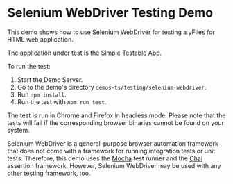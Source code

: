 <!--
 //////////////////////////////////////////////////////////////////////////////
 // @license
 // This file is part of yFiles for HTML 2.6.0.2.
 // Use is subject to license terms.
 //
 // Copyright (c) 2000-2023 by yWorks GmbH, Vor dem Kreuzberg 28,
 // 72070 Tuebingen, Germany. All rights reserved.
 //
 //////////////////////////////////////////////////////////////////////////////
-->
# Selenium WebDriver Testing Demo

This demo shows how to use [Selenium WebDriver](https://www.selenium.dev/documentation/webdriver/) for testing a yFiles for HTML web application.

The application under test is the [Simple Testable App](../application-under-test/index.html).

To run the test:

1.  Start the Demo Server.
2.  Go to the demo's directory `demos-ts/testing/selenium-webdriver`.
3.  Run `npm install`.
4.  Run the test with `npm run test`.

The test is run in Chrome and Firefox in headless mode. Please note that the tests will fail if the corresponding browser binaries cannot be found on your system.

Selenium WebDriver is a general-purpose browser automation framework that does not come with a framework for running integration tests or unit tests. Therefore, this demo uses the [Mocha](https://mochajs.org/) test runner and the [Chai](https://www.chaijs.com/) assertion framework. However, Selenium WebDriver may be used with any other testing framework, too.
